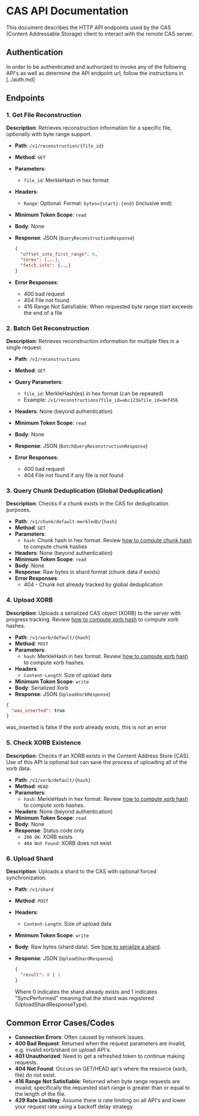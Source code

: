 # CAS API Documentation

This document describes the HTTP API endpoints used by the CAS (Content Addressable Storage) client to interact with the remote CAS server.

## Authentication

In order to be authenticated and authorized to invoke any of the following API's as well as determine the API endpoint url, follow the instructions in [../auth.md]

## Endpoints

### 1. Get File Reconstruction

**Description**: Retrieves reconstruction information for a specific file, optionally with byte range support.

- **Path**: `/v1/reconstruction/{file_id}`
- **Method**: `GET`
- **Parameters**:
  - `file_id`: MerkleHash in hex format
- **Headers**:
  - `Range`: Optional. Format: `bytes={start}-{end}` (inclusive end)
- **Minimum Token Scope**: `read`
- **Body**: None
- **Response**: JSON (`QueryReconstructionResponse`)

  ```json
  {
    "offset_into_first_range": 0,
    "terms": [...],
    "fetch_info": {...}
  }
  ```

- **Error Responses**:
  - 400 bad request
  - 404 File not found
  - 416 Range Not Satisfiable: When requested byte range start exceeds the end of a file

### 2. Batch Get Reconstruction

**Description**: Retrieves reconstruction information for multiple files in a single request.

- **Path**: `/v1/reconstructions`
- **Method**: `GET`
- **Query Parameters**:
  - `file_id`: MerkleHash(es) in hex format (can be repeated)
  - Example: `/v1/reconstructions?file_id=abc123&file_id=def456`
- **Headers**: None (beyond authentication)
- **Minimum Token Scope**: `read`
- **Body**: None
- **Response**: JSON (`BatchQueryReconstructionResponse`)

- **Error Responses**:
  - 400 bad request
  - 404 File not found if any file is not found

### 3. Query Chunk Deduplication (Global Deduplication)

**Description**: Checks if a chunk exists in the CAS for deduplication purposes.

- **Path**: `/v1/chunk/default-merkledb/{hash}`
- **Method**: `GET`
- **Parameters**:
  - `hash`: Chunk hash in hex format. Review [how to compute chunk hash](../hashing.md#Chunk%20Hashes) to compute chunk hashes
- **Headers**: None (beyond authentication)
- **Minimum Token Scope**: `read`
- **Body**: None
- **Response**: Raw bytes in shard format (chunk data if exists)
- **Error Responses**:
  - 404 - Chunk not already tracked by global deduplication

### 4. Upload XORB

**Description**: Uploads a serialized CAS object (XORB) to the server with progress tracking. Review [how to compute xorb hash](../hashing.md#Xorb%20Hashes) to compute xorb hashes.

- **Path**: `/v1/xorb/default/{hash}`
- **Method**: `POST`
- **Parameters**:
  - `hash`: MerkleHash in hex format. Review [how to compute xorb hash](../hashing.md#Xorb%20Hashes) to compute xorb hashes.
- **Headers**:
  - `Content-Length`: Size of upload data
- **Minimum Token Scope**: `write`
- **Body**: Serialized Xorb
- **Response**: JSON (`UploadXorbResponse`)

```json
{
  "was_inserted": true
}
```

  was_inserted is false if the xorb already exists, this is not an error

### 5. Check XORB Existence

**Description**: Checks if an XORB exists in the Content Address Store (CAS). Use of this API is optional but can save the process of uploading all of the xorb data.

- **Path**: `/v1/xorb/default/{hash}`
- **Method**: `HEAD`
- **Parameters**:
  - `hash`: MerkleHash in hex format. Review [how to compute xorb hash](../hashing.md#Xorb%20Hashes) to compute xorb hashes.
- **Headers**: None (beyond authentication)
- **Minimum Token Scope**: `read`
- **Body**: None
- **Response**: Status code only
  - `200 OK`: XORB exists
  - `404 Not Found`: XORB does not exist

### 6. Upload Shard

**Description**: Uploads a shard to the CAS with optional forced synchronization.

- **Path**: `/v1/shard`
- **Method**: `POST`
- **Headers**:
  - `Content-Length`: Size of upload data
- **Minimum Token Scope**: `write`
- **Body**: Raw bytes (shard data). See [how to serialize a shard](../shard.md).
- **Response**: JSON (`UploadShardResponse`)

  ```json
  {
    "result": 0 | 1
  }
  ```

  Where 0 indicates the shard already exists and 1 indicates "SyncPerformed" meaning that the shard was registered (UploadShardResponseType).

## Common Error Cases/Codes

- **Connection Errors**: Often caused by network issues.
- **400 Bad Request**: Returned when the request parameters are invalid, e.g. invalid xorb/shard on upload API's.
- **401 Unauthorized**: Need to get a refreshed token to continue making requests.
- **404 Not Found**: Occurs on GET/HEAD api's where the resource (xorb, file) do not exist.
- **416 Range Not Satisfiable**: Returned when byte range requests are invalid; specifically the requested start range is greater than or equal to the length of the file.
- **429 Rate Limiting**: Assume there is rate limiting on all API's and lower your request rate using a backoff delay strategy
